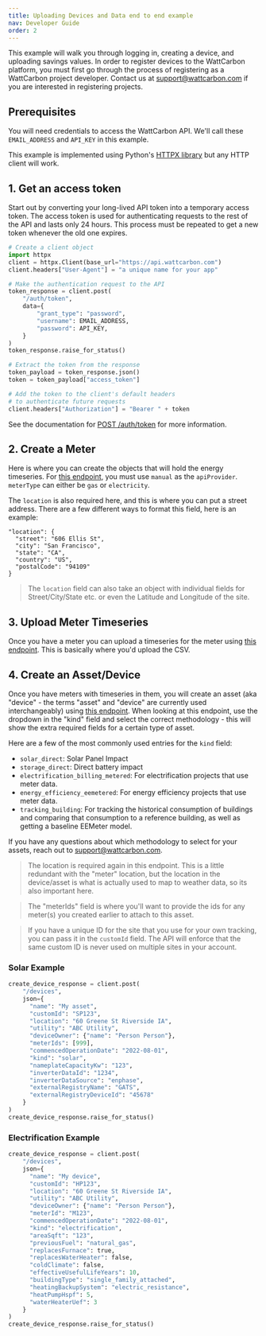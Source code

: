 ```yaml
---
title: Uploading Devices and Data end to end example
nav: Developer Guide
order: 2
---
```


This example will walk you through logging in, creating a device, and uploading savings values. In order to register devices to the WattCarbon platform, you must first go through the process of registering as a WattCarbon project developer. Contact us at <support@wattcarbon.com> if you are interested in registering projects.

## Prerequisites

You will need credentials to access the WattCarbon API. We'll call these `EMAIL_ADDRESS` and `API_KEY` in this example.

This example is implemented using Python's [HTTPX library](https://www.python-httpx.org/) but any HTTP client will work.

## 1. Get an access token

Start out by converting your long-lived API token into a temporary access token. The access token is used for authenticating requests to the rest of the API and lasts only 24 hours. This process must be repeated to get a new token whenever the old one expires.

```python
# Create a client object
import httpx
client = httpx.Client(base_url="https://api.wattcarbon.com")
client.headers["User-Agent"] = "a unique name for your app"

# Make the authentication request to the API
token_response = client.post(
    "/auth/token",
    data={
        "grant_type": "password",
        "username": EMAIL_ADDRESS,
        "password": API_KEY,
    }
)
token_response.raise_for_status()

# Extract the token from the response
token_payload = token_response.json()
token = token_payload["access_token"]

# Add the token to the client's default headers
# to authenticate future requests
client.headers["Authorization"] = "Bearer " + token
```

See the documentation for [POST /auth/token](https://api.wattcarbon.com/#tag/Tokens/operation/create_token_auth_token_post) for more information.


## 2. Create a Meter

Here is where you can create the objects that will hold the energy timeseries. For [this endpoint](https://api.wattcarbon.com/#tag/Meters/operation/Meters-create_meter), you must use `manual` as the `apiProvider`. `meterType` can either be `gas` or `electricity`.

The `location` is also required here, and this is where you can put a street address. There are a few different ways to format this field, here is an example:

```
"location": {
  "street": "606 Ellis St",
  "city": "San Francisco",
  "state": "CA",
  "country": "US",
  "postalCode": "94109"
}
```

> The `location` field can also take an object with individual fields for Street/City/State etc. or even the Latitude and Longitude of the site.

## 3. Upload Meter Timeseries

Once you have a meter you can upload a timeseries for the meter using [this endpoint](https://api.wattcarbon.com/#tag/Meters/operation/Meters-upload_meter_intervals). This is basically where you'd upload the CSV.

## 4. Create an Asset/Device

Once you have meters with timeseries in them, you will create an asset (aka "device" - the terms "asset" and "device" are currently used interchangeably) using [this endpoint](https://api.wattcarbon.com/#tag/Devices/operation/Devices-create_device). When looking at this endpoint, use the dropdown in the "kind" field and select the correct methodology - this will show the extra required fields for a certain type of asset.

Here are a few of the most commonly used entries for the `kind` field:

- `solar_direct`: Solar Panel Impact
- `storage_direct`: Direct battery impact
- `electrification_billing_metered`: For electrification projects that use meter data.
- `energy_efficiency_eemetered`: For energy efficiency projects that use meter data.
- `tracking_building`: For tracking the historical consumption of buildings and comparing that consumption to a reference building, as well as getting a baseline EEMeter model.

If you have any questions about which methodology to select for your assets, reach out to support@wattcarbon.com.

> The location is required again in this endpoint. This is a little redundant with the "meter" location, but the location in the device/asset is what is actually used to map to weather data, so its also important here.

> The "meterIds" field is where you'll want to provide the ids for any meter(s) you created earlier to attach to this asset.

> If you have a unique ID for the site that you use for your own tracking, you can pass it in the `customId` field. The API will enforce that the same custom ID is never used on multiple sites in your account.

### Solar Example

```python
create_device_response = client.post(
    "/devices",
    json={
      "name": "My asset",
      "customId": "SP123",
      "location": "60 Greene St Riverside IA",
      "utility": "ABC Utility",
      "deviceOwner": {"name": "Person Person"},
      "meterIds": [999],
      "commencedOperationDate": "2022-08-01",
      "kind": "solar",
      "nameplateCapacityKw": "123",
      "inverterDataId": "1234",
      "inverterDataSource": "enphase",
      "externalRegistryName": "GATS",
      "externalRegistryDeviceId": "45678"
    }
)
create_device_response.raise_for_status()
```

### Electrification Example

```python
create_device_response = client.post(
    "/devices",
    json={
      "name": "My device",
      "customId": "HP123",
      "location": "60 Greene St Riverside IA",
      "utility": "ABC Utility",
      "deviceOwner": {"name": "Person Person"},
      "meterId": "M123",
      "commencedOperationDate": "2022-08-01",
      "kind": "electrification",
      "areaSqft": "123",
      "previousFuel": "natural_gas",
      "replacesFurnace": true,
      "replacesWaterHeater": false,
      "coldClimate": false,
      "effectiveUsefulLifeYears": 10,
      "buildingType": "single_family_attached",
      "heatingBackupSystem": "electric_resistance",
      "heatPumpHspf": 5,
      "waterHeaterUef": 3
    }
)
create_device_response.raise_for_status()
```
